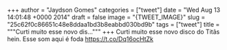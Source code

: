 
+++
author = "Jaydson Gomes"
categories = ["tweet"]
date = "Wed Aug 13 14:01:48 +0000 2014"
draft = false
image = "{TWEET_IMAGE}"
slug = "25c62f0c86651c48e8ddaa1bd3b8eabbd030bd9b"
tags = ["tweet"]
title = """Curti muito esse novo dis..."""
+++
Curti muito esse novo disco do Titãs hein. Esse som aqui é foda https://t.co/Dq16ocHtZk
